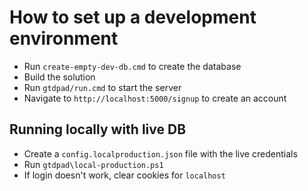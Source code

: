# How to set up a development environment

 - Run `create-empty-dev-db.cmd` to create the database
 - Build the solution
 - Run `gtdpad/run.cmd` to start the server
 - Navigate to `http://localhost:5000/signup` to create an account

 ## Running locally with live DB

 - Create a `config.localproduction.json` file with the live credentials
 - Run `gtdpad\local-production.ps1`
 - If login doesn't work, clear cookies for `localhost`
